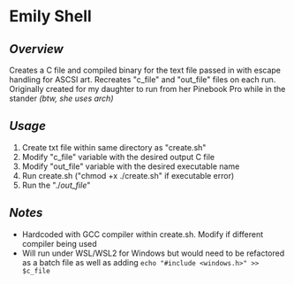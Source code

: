 # Emily Shell

## *Overview*
Creates a C file and compiled binary for the text file passed in with escape handling for ASCSI art. Recreates "c_file" and "out_file" files on each run. Originally created for my daughter to run from her Pinebook Pro while in the stander *(btw, she uses arch)*

## *Usage*
1. Create txt file within same directory as "create.sh"
2. Modify "c_file" variable with the desired output C file
3. Modify "out_file" variable with the desired executable name
4. Run create.sh ("chmod +x ./create.sh" if executable error)
5. Run the "./*out_file*"

## *Notes*
- Hardcoded with GCC compiler within create.sh.  Modify if different compiler being used
- Will run under WSL/WSL2 for Windows but would need to be refactored as a  batch file as well as adding ```echo "#include <windows.h>" >> $c_file```